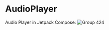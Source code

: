 # AudioPlayer
Audio Player in Jetpack Compose: 
![Group 424](https://user-images.githubusercontent.com/90949577/187919868-552551b3-d4e4-4bde-a1d7-5bb3709d8f9a.png)
